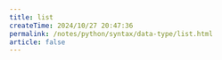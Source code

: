 ```yaml
---
title: list
createTime: 2024/10/27 20:47:36
permalink: /notes/python/syntax/data-type/list.html
article: false
---
```

